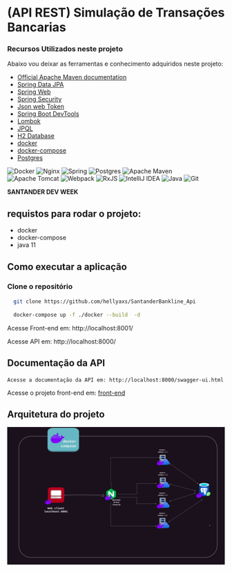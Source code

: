 # (API REST) Simulação de Transações Bancarias

### Recursos Utilizados neste projeto
Abaixo vou deixar as ferramentas e conhecimento adquiridos neste projeto:

* [Official Apache Maven documentation](https://maven.apache.org/guides/index.html)
* [Spring Data JPA](https://docs.spring.io/spring-boot/docs/2.6.7/reference/htmlsingle/#boot-features-jpa-and-spring-data)
* [Spring Web](https://docs.spring.io/spring-boot/docs/2.6.7/reference/htmlsingle/#boot-features-developing-web-applications)
* [Spring Security](https://docs.spring.io/spring-boot/docs/2.6.7/reference/htmlsingle/#boot-features-security-and-spring-security)
* [Json web Token](https://jwt.io/)
* [Spring Boot DevTools](https://docs.spring.io/spring-boot/docs/2.6.7/reference/htmlsingle/#using-boot-devtools)
* [Lombok](https://projectlombok.org/)
* [JPQL](https://www.devmedia.com.br/jpql-java-persistence-query-language/28180)
* [H2 Database](https://www.h2database.com/html/main.html)
* [docker](https://www.docker.com/)
* [docker-compose](https://docs.docker.com/compose/)
* [Postgres](https://www.postgresql.org/)

![Docker](https://img.shields.io/badge/docker-%230db7ed.svg?style=for-the-badge&logo=docker&logoColor=white)
![Nginx](https://img.shields.io/badge/nginx-%23009639.svg?style=for-the-badge&logo=nginx&logoColor=white)
![Spring](https://img.shields.io/badge/spring-%236DB33F.svg?style=for-the-badge&logo=spring&logoColor=white)
![Postgres](https://img.shields.io/badge/postgres-%23316192.svg?style=for-the-badge&logo=postgresql&logoColor=white)
![Apache Maven](https://img.shields.io/badge/Apache%20Maven-C71A36?style=for-the-badge&logo=Apache%20Maven&logoColor=white)
![Apache Tomcat](https://img.shields.io/badge/apache%20tomcat-%23F8DC75.svg?style=for-the-badge&logo=apache-tomcat&logoColor=black)
![Webpack](https://img.shields.io/badge/webpack-%238DD6F9.svg?style=for-the-badge&logo=webpack&logoColor=black)
![RxJS](https://img.shields.io/badge/rxjs-%23B7178C.svg?style=for-the-badge&logo=reactivex&logoColor=white)
![IntelliJ IDEA](https://img.shields.io/badge/IntelliJIDEA-000000.svg?style=for-the-badge&logo=intellij-idea&logoColor=white)
![Java](https://img.shields.io/badge/java-%23ED8B00.svg?style=for-the-badge&logo=openjdk&logoColor=white)
![Git](https://img.shields.io/badge/git-%23F05033.svg?style=for-the-badge&logo=git&logoColor=white)

**SANTANDER DEV WEEK**

## requistos para rodar o projeto:

- docker
- docker-compose
- java 11

## Como executar a aplicação

### Clone o repositório
```bash
  git clone https://github.com/hellyaxs/SantanderBankline_Api
```

```bash
  docker-compose up -f ./docker --build  -d
```

Acesse Front-end em: http://localhost:8001/

Acesse API em: http://localhost:8000/


## Documentação da API
  
    Acesse a documentação da API em: http://localhost:8000/swagger-ui.html

Acesse o projeto front-end em: [front-end](https://github.com/hellyaxs/bankline-app)


## Arquitetura do projeto
![image](arquiterure.png)